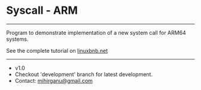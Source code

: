 Syscall - ARM
====================

--------------------------------------------------------------------------------------

Program to demonstrate implementation of a new system call for ARM64 systems.

See the complete tutorial on [linuxbnb.net](https://www.linuxbnb.net/projects/adding-a-system-call-to-linux-arm-architecture/)

-------------------------------------------------------------------------------------

- v1.0
- Checkout 'development' branch for latest development.
- Contact: mihirganu@gmail.com


